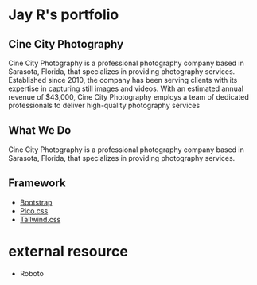 # Jay R's portfolio

## Cine City Photography
Cine City Photography is a professional photography company based in Sarasota, Florida, that specializes in providing photography services. Established since 2010, the company has been serving clients with its expertise in capturing still images and videos. With an estimated annual revenue of $43,000, Cine City Photography employs a team of dedicated professionals to deliver high-quality photography services
## What We Do
Cine City Photography is a professional photography company based in Sarasota, Florida, that specializes in providing photography services. 
## Framework
- [Bootstrap](https://www.jrphotographycanada.com/)
- [Pico.css](https://https://picocss.com/)
- [Tailwind.css](https://v1.tailwindcss.com/)
# external resource
- Roboto